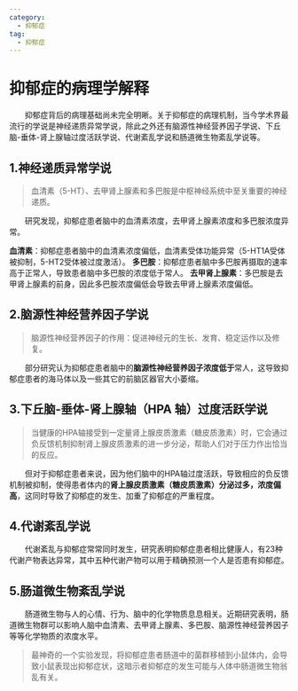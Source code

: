 ```yaml
---
category:
  - 抑郁症
tag:
  - 抑郁症
---
```



# 抑郁症的病理学解释
&ensp;&ensp;&ensp;&ensp;抑郁症背后的病理基础尚未完全明晰。关于抑郁症的病理机制，当今学术界最流行的学说是神经递质异常学说，除此之外还有脑源性神经营养因子学说、下丘脑-垂体-肾上腺轴过度活跃学说、代谢紊乱学说和肠道微生物紊乱学说等。

## 1.神经递质异常学说
>血清素（5-HT）、去甲肾上腺素和多巴胺是中枢神经系统中至关重要的神经递质。

&ensp;&ensp;&ensp;&ensp;研究发现，抑郁症患者脑中的血清素浓度，去甲肾上腺素浓度和多巴胺浓度异常。

**血清素**：抑郁症患者脑中的血清素浓度偏低，血清素受体功能异常（5-HT1A受体被抑制，5-HT2受体被过度激活）。
**多巴胺**：抑郁症患者脑中多巴胺再摄取的速率高于正常人，导致患者脑中多巴胺的浓度低于常人。
**去甲肾上腺素**：多巴胺是去甲肾上腺素的前身，因此多巴胺浓度偏低会导致去甲肾上腺素浓度偏低。

## 2.脑源性神经营养因子学说
>脑源性神经营养因子的作用：促进神经元的生长、发育、稳定运作以及修复。

&ensp;&ensp;&ensp;&ensp;部分研究认为抑郁症患者脑中的**脑源性神经营养因子浓度低于**常人，这导致抑郁症患者的海马体以及一些其它的前脑区器官大小萎缩。

## 3.下丘脑-垂体-肾上腺轴（HPA 轴）过度活跃学说
 >当健康的HPA轴接受到一定量肾上腺皮质激素（糖皮质激素）时，它会通过负反馈机制抑制肾上腺皮质激素的进一步分泌，帮助人们对于压力作出恰当的反应。

 &ensp;&ensp;&ensp;&ensp;但对于抑郁症患者来说，因为他们脑中的HPA轴过度活跃，导致相应的负反馈机制被抑制，使得患者体内的**肾上腺皮质激素（糖皮质激素）分泌过多，浓度偏高**，这同时导致了抑郁症的发生、加重了抑郁症的严重程度。

## 4.代谢紊乱学说
&ensp;&ensp;&ensp;&ensp;代谢紊乱与抑郁症常常同时发生，研究表明抑郁症患者相比健康人，有23种代谢产物表达异常，其中五种代谢产物可以用于精确预测一个人是否患有抑郁症。

## 5.肠道微生物紊乱学说
&ensp;&ensp;&ensp;&ensp;肠道微生物与人的心情、行为、脑中的化学物质息息相关。近期研究表明，肠道微生物群可以影响人脑中血清素、去甲肾上腺素、多巴胺、脑源性神经营养因子等等化学物质的浓度水平。
>最神奇的一个实验发现，将抑郁症患者肠道中的菌群移植到小鼠体内，会导致小鼠表现出抑郁症状，这暗示者抑郁症的发生可能与人体中肠道微生物翁乱有关。








